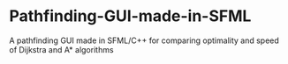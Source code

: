 # Pathfinding-GUI-made-in-SFML
A pathfinding GUI made in SFML/C++ for comparing optimality and speed of Dijkstra and A* algorithms 
